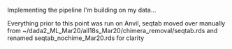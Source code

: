 Implementing the pipeline I'm building on my data...

Everything prior to this point was run on Anvil, seqtab moved over manually from ~/dada2_ML_Mar20/all18s_Mar20/chimera_removal/seqtab.rds and renamed seqtab_nochime_Mar20.rds for clarity